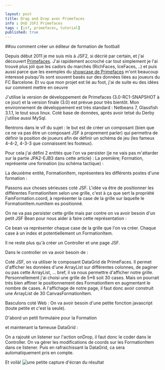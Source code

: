 ```yaml
---

layout: post
title: Drag and Drop avec Primefaces
info : DnD JSF2 Primefaces
tags : [jsf, primefaces, tutorial]
published: true
---
```


##ou comment créer un éditeur de formation de football

Depuis début 2011 je me suis mis à JSF2, si décrié par certain, et j'ai découvert [Primefaces](http://www.primefaces.org).
J'ai rapidement accroché car tout simplement je l'ai trouvé plus joli que les cadors du marchés (RichFaces, IceFaces, ..)
et puis aussi parce que les exemples du [showcase de Primefaces](http://www.primefaces.org/showcase-labs/ui/) m'ont beaucoup
interessé puisqu'ils sont souvent basés sur des données liées au  joueurs du FC Barcelone. Et vu que mon projet est lié au foot,
j'ai de suite eu des idées sur comment mettre en oeuvre

J'utilise la version de développement de Primefaces (3.0-RC1-SNAPSHOT à ce jour) et la version finale (3.0) est prévue pour très bientôt.
Mon environnement de développement est très standard : Netbeans 7, Glassfish 3.1.1, le tout sous linux. Coté base de données, après 
avoir tetsé du Derby j'utilise aussi MySql.

Rentrons dans le vif du sujet : le but est de créer un composant (bien que ce ne va pas être un composant JSF à proprement parler)
qui permettra de définir la position de joueurs afin de définir un schéma de jeu (les fameux 4-4-2, 4-3-3 que connaissent les footeux).

Pour cela j'ai défini 2 entités que l'on va persister (je ne vais pas m'attarder sur la partie JPA2-EJB3 dans cette article) :
La première; Formation, représente une formation (ou schéma tactique) :

<script src="https://gist.github.com/2568180.js"> </script>

La deuxième entité, FormationItem, représentera les différents postes d'une formation :

<script src="https://gist.github.com/2568203.js"> </script>

Passons aux choses sérieuses coté JSF. L'idée va être de positionner les différentes FormationItem selon une grille, c'est à ça
que sert la propriété FamFormation.coord, à représenter la case de la grille sur laquelle le FormationItem.numItem es positionné.

On ne va pas persister cette grille mais par contre on va avoir besoin d'un petit JSF Bean pour nous aider à faire cette représentation :

<script src="https://gist.github.com/2568216.js"> </script>

Ce bean va représenter chaque case de la grille que l'on va créer. Chaque case à un index et potentiellement un FormationItem.

Il ne reste plus qu'à créer un Controller et une page JSF.

Dans le controller on va avoir besoin de :

<script src="https://gist.github.com/2568226.js"> </script>

Coté JSF, on va utiliser le composant DataGrid de PrimeFaces. Il permet d'afficher les données d'une ArrayList sur différentes colonnes,
de paginer ou pas cette ArrayList, ... bref, il va nous permettre d'afficher notre grille.
Personnellement j'ai choisi une grille de 5*6 soit 30 cases. Mais on pourrait très bien affiner le positionnement des FormationItem
en augmentant le nombre de cases.
A l'affichage de notre page, il faut donc avoir construit une ArrayList de 30 CanvasFormationItem.

<script src="https://gist.github.com/2568230.js"> </script>

Basculons coté Web :
On va avoir besoin d'une petite fonction javascript (toute petite et c'est la seule).

<script src="https://gist.github.com/2568236.js"> </script>

D'abord un petit formulaire pour la Formation

<script src="https://gist.github.com/2568243.js"> </script>

et maintenant la fameuse DataGrid :

<script src="https://gist.github.com/2568253.js"> </script>

On a rajouté un listener sur l'action onDrop, il faut donc le coder dans le Controller. 
On va gérer les modifications de coords sur les FormationItem dans ce listener.
Puis en rafraichissant la DataGrid, ca sera automatiquement pris en compte.

<script src="https://gist.github.com/2568258.js"> </script>

Et voilà!
![une petite capture d'écran du résultat](http://gbougeard.github.com/images/formation.png)

